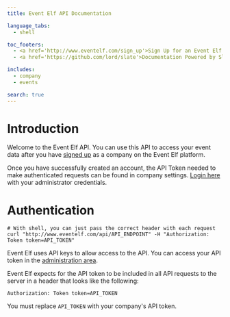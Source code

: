 ```yaml
---
title: Event Elf API Documentation

language_tabs:
  - shell

toc_footers:
  - <a href='http://www.eventelf.com/sign_up'>Sign Up for an Event Elf Account</a>
  - <a href='https://github.com/lord/slate'>Documentation Powered by Slate</a>

includes:
  - company
  - events

search: true
---
```


# Introduction

Welcome to the Event Elf API. You can use this API to access your event data after you have [signed up](http://www.eventelf.com/sign_up) as a company on the Event Elf platform.

Once you have successfully created an account, the API Token needed to make authenticated requests can be found in company settings. [Login here](http://www.eventelf.com/admin) with your administrator credentials.

# Authentication

```shell
# With shell, you can just pass the correct header with each request
curl "http://www.eventelf.com/api/API_ENDPOINT" -H "Authorization: Token token=API_TOKEN"
```

Event Elf uses API keys to allow access to the API. You can access your API token in the [administration area](http://www.eventelf.com/admin).

Event Elf expects for the API token to be included in all API requests to the server in a header that looks like the following:

`Authorization: Token token=API_TOKEN`

<aside class="notice">
You must replace <code>API_TOKEN</code> with your company's API token.
</aside>